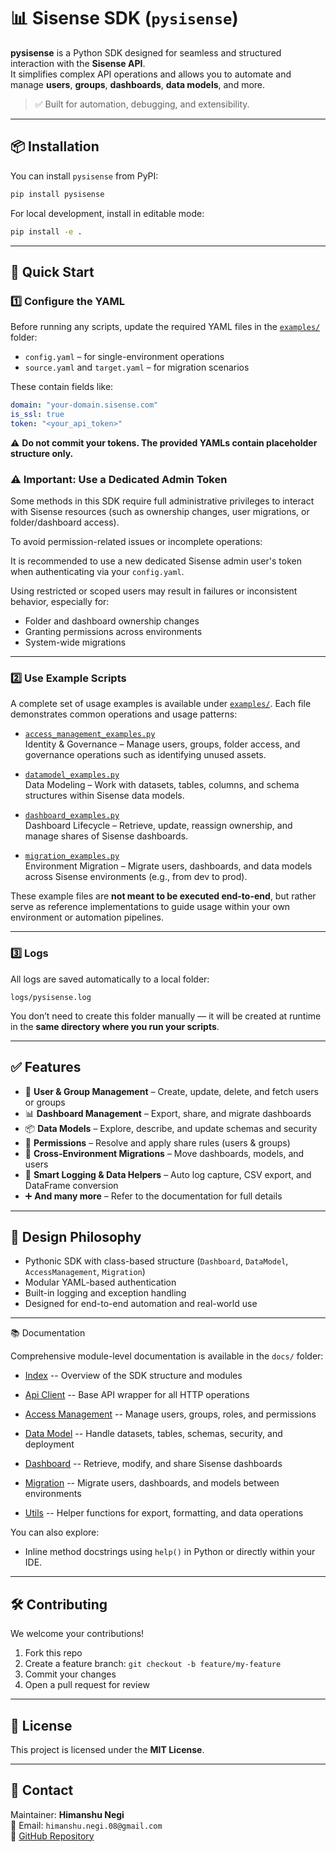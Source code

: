 # 📊 Sisense SDK (`pysisense`)

**pysisense** is a Python SDK designed for seamless and structured interaction with the **Sisense API**.  
It simplifies complex API operations and allows you to automate and manage **users**, **groups**, **dashboards**, **data models**, and more.

> ✅ Built for automation, debugging, and extensibility.

---

## 📦 Installation

You can install `pysisense` from PyPI:

```bash
pip install pysisense
```

For local development, install in editable mode:

```bash
pip install -e .
```

---

## 🚀 Quick Start

### 1️⃣ Configure the YAML

Before running any scripts, update the required YAML files in the [`examples/`](examples) folder:

- `config.yaml` – for single-environment operations
- `source.yaml` and `target.yaml` – for migration scenarios

These contain fields like:

```yaml
domain: "your-domain.sisense.com"
is_ssl: true
token: "<your_api_token>"
```

⚠️ **Do not commit your tokens. The provided YAMLs contain placeholder structure only.**

### ⚠️ Important: Use a Dedicated Admin Token

Some methods in this SDK require full administrative privileges to interact with Sisense resources (such as ownership changes, user migrations, or folder/dashboard access).

To avoid permission-related issues or incomplete operations:

It is recommended to use a new dedicated Sisense admin user's token when authenticating via your `config.yaml`.

Using restricted or scoped users may result in failures or inconsistent behavior, especially for:

- Folder and dashboard ownership changes
- Granting permissions across environments
- System-wide migrations

---

### 2️⃣ Use Example Scripts

A complete set of usage examples is available under [`examples/`](examples). Each file demonstrates common operations and usage patterns:

- [`access_management_examples.py`](examples/access_management_examples.py)  
  Identity & Governance – Manage users, groups, folder access, and governance operations such as identifying unused assets.

- [`datamodel_examples.py`](examples/datamodel_examples.py)  
  Data Modeling – Work with datasets, tables, columns, and schema structures within Sisense data models.

- [`dashboard_examples.py`](examples/dashboard_examples.py)  
  Dashboard Lifecycle – Retrieve, update, reassign ownership, and manage shares of Sisense dashboards.

- [`migration_examples.py`](examples/migration_examples.py)  
  Environment Migration – Migrate users, dashboards, and data models across Sisense environments (e.g., from dev to prod).

These example files are **not meant to be executed end-to-end**, but rather serve as reference implementations to guide usage within your own environment or automation pipelines.

---

### 3️⃣ Logs

All logs are saved automatically to a local folder:

```
logs/pysisense.log
```

You don’t need to create this folder manually — it will be created at runtime in the **same directory where you run your scripts**.

---

## ✅ Features

- 👥 **User & Group Management** – Create, update, delete, and fetch users or groups
- 📊 **Dashboard Management** – Export, share, and migrate dashboards
- 📦 **Data Models** – Explore, describe, and update schemas and security
- 🔐 **Permissions** – Resolve and apply share rules (users & groups)
- 🔄 **Cross-Environment Migrations** – Move dashboards, models, and users
- 🧠 **Smart Logging & Data Helpers** – Auto log capture, CSV export, and DataFrame conversion
- ➕ **And many more** – Refer to the documentation for full details

---

## 🔧 Design Philosophy

- Pythonic SDK with class-based structure (`Dashboard`, `DataModel`, `AccessManagement`, `Migration`)
- Modular YAML-based authentication
- Built-in logging and exception handling
- Designed for end-to-end automation and real-world use

---

📚 Documentation

Comprehensive module-level documentation is available in the `docs/` folder:

-   [Index](docs/index.md) -- Overview of the SDK structure and modules

-   [Api Client](docs/api_client.md) -- Base API wrapper for all HTTP operations

-   [Access Management](docs/access_management.md) -- Manage users, groups, roles, and permissions

-   [Data Model](docs/datamodel.md) -- Handle datasets, tables, schemas, security, and deployment

-   [Dashboard](docs/dashboard.md) -- Retrieve, modify, and share Sisense dashboards

-   [Migration](docs/migration.md) -- Migrate users, dashboards, and models between environments

-   [Utils](docs/utils.md) -- Helper functions for export, formatting, and data operations

You can also explore:

-   Inline method docstrings using `help()` in Python or directly within your IDE.

---

## 🛠️ Contributing

We welcome your contributions!

1. Fork this repo
2. Create a feature branch: `git checkout -b feature/my-feature`
3. Commit your changes
4. Open a pull request for review

---

## 📄 License

This project is licensed under the **MIT License**.

---

## 📧 Contact

Maintainer: **Himanshu Negi**  
📩 Email: `himanshu.negi.08@gmail.com`  
🔗 [GitHub Repository](https://github.com/hnegi01/pysisense)
